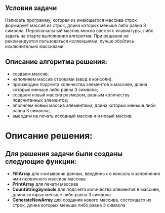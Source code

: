 
## Условия задачи ##
Написать программу, которая из имеющегося массива строк формирует массив из строк, длина которых меньше либо равна 3 символа. Первоначальный массив можно ввести с клавиатуры, либо задать на старте выполнения алгоритма. При решении не рекомендуется пользоваться коллекциями, лучше обойтись исключительно массивами.

## Описание алгоритма решения: ##
* создаем массив;
* наполняем массив строками (ввод в консоли);
* производим подсчета количества элементов в массиве, длина которых меньше либо равна 3 символа;
* создаем новый массив размером, равным количеству подсчитанных элементов;
* аполняем новый массив элементами, длина которых меньше либо равна 3 символа;
* выводим на печать исходный массив и и новый массив.

# Описание решения: #
## Для решения задачи были созданы следующие функции: ##
* **FillArray** для считывания данных, введённых в консоль и заполнения ими первичного массива массива 
* **PrintArray** для печати массива
* **CountStringSymbols** для подсчета количества элементов в массиве, длина которых меньше либо равна 3 символа
* **GenerateNewArray** для создания нового массива, состоящего из строк, длина которых меньше либо равна 3 символа

